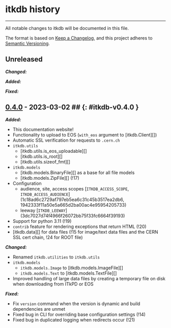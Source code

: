 # itkdb history

---

All notable changes to itkdb will be documented in this file.

The format is based on [Keep a Changelog](https://keepachangelog.com/en/1.0.0/),
and this project adheres to
[Semantic Versioning](https://semver.org/spec/v2.0.0.html).

## Unreleased

**_Changed:_**

**_Added:_**

**_Fixed:_**

## [0.4.0](https://gitlab.cern.ch/atlas-itk/sw/db/itkdb/-/tags/v0.4.0) - 2023-03-02 ## {: #itkdb-v0.4.0 }

**_Added:_**

- This documentation website!
- Functionality to upload to EOS (`with_eos` argument to [itkdb.Client][])
- Automatic SSL verification for requests to `.cern.ch`
- `itkdb.utils`
  - [itkdb.utils.is_eos_uploadable][]
  - [itkdb.utils.is_root][]
  - [itkdb.utils.sizeof_fmt][]
- `itkdb.models`
  - [itkdb.models.BinaryFile][] as a base for all file models
  - [itkdb.models.ZipFile][] (!17)
- Configuration
  - audience, site, access scopes [`ITKDB_ACCESS_SCOPE`,
    `ITKDB_ACCESS_AUDIENCE`] (1c18ad6c2729af797eb5ea6c31c45b3517ea2db6,
    1942333f11a50e5a665d2ba00ac4e95954205733)
  - leeway [`ITKDB_LEEWAY`] (3dc7027d74f4966f26072bb75f33fc6664f39193)
- Support for python 3.11 (!19)
- `contrib` feature for rendering exceptions that return HTML (!20)
- [itkdb.data][] for data files (!15 for image/text data files and the CERN SSL
  cert chain, !24 for ROOT file)

**_Changed:_**

- Renamed `itkdb.utilities` to `itkdb.utils`
- `itkdb.models`
  - `itkdb.models.Image` to [itkdb.models.ImageFile][]
  - `itkdb.models.Text` to [itkdb.models.TextFile][]
- Improved handling of large data files by creating a temporary file on disk
  when downloading from ITkPD or EOS

**_Fixed:_**

- Fix `version` command when the version is dynamic and build dependencies are
  unmet
- Fixed bug in CLI for overriding base configuration settings (!14)
- Fixed bug in duplicated logging when redirects occur (!21)

